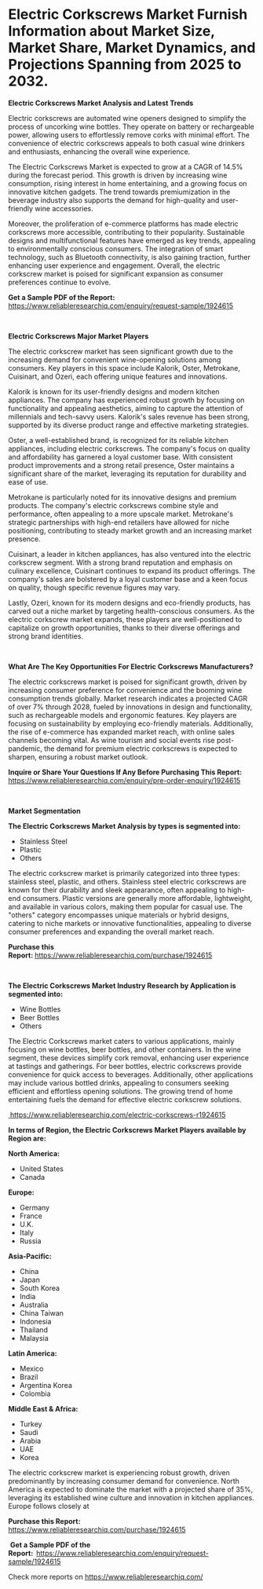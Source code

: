 <p><h1>Electric Corkscrews Market Furnish Information about Market Size, Market Share, Market Dynamics, and Projections Spanning from 2025 to 2032.</h1></p><p><strong>Electric Corkscrews Market Analysis and Latest Trends</strong></p>
<p><p>Electric corkscrews are automated wine openers designed to simplify the process of uncorking wine bottles. They operate on battery or rechargeable power, allowing users to effortlessly remove corks with minimal effort. The convenience of electric corkscrews appeals to both casual wine drinkers and enthusiasts, enhancing the overall wine experience.</p><p>The Electric Corkscrews Market is expected to grow at a CAGR of 14.5% during the forecast period. This growth is driven by increasing wine consumption, rising interest in home entertaining, and a growing focus on innovative kitchen gadgets. The trend towards premiumization in the beverage industry also supports the demand for high-quality and user-friendly wine accessories.</p><p>Moreover, the proliferation of e-commerce platforms has made electric corkscrews more accessible, contributing to their popularity. Sustainable designs and multifunctional features have emerged as key trends, appealing to environmentally conscious consumers. The integration of smart technology, such as Bluetooth connectivity, is also gaining traction, further enhancing user experience and engagement. Overall, the electric corkscrew market is poised for significant expansion as consumer preferences continue to evolve.</p></p>
<p><strong>Get a Sample PDF of the Report:&nbsp;</strong> <a href="https://www.reliableresearchiq.com/enquiry/request-sample/1924615?utm_campaign=1877&utm_medium=2&utm_source=Github&utm_content=ia&utm_term=14012025&utm_id=electric-corkscrews">https://www.reliableresearchiq.com/enquiry/request-sample/1924615</a></p>
<p>&nbsp;</p>
<p><strong>Electric Corkscrews Major Market Players</strong></p>
<p><p>The electric corkscrew market has seen significant growth due to the increasing demand for convenient wine-opening solutions among consumers. Key players in this space include Kalorik, Oster, Metrokane, Cuisinart, and Ozeri, each offering unique features and innovations.</p><p>Kalorik is known for its user-friendly designs and modern kitchen appliances. The company has experienced robust growth by focusing on functionality and appealing aesthetics, aiming to capture the attention of millennials and tech-savvy users. Kalorik's sales revenue has been strong, supported by its diverse product range and effective marketing strategies.</p><p>Oster, a well-established brand, is recognized for its reliable kitchen appliances, including electric corkscrews. The company's focus on quality and affordability has garnered a loyal customer base. With consistent product improvements and a strong retail presence, Oster maintains a significant share of the market, leveraging its reputation for durability and ease of use.</p><p>Metrokane is particularly noted for its innovative designs and premium products. The company's electric corkscrews combine style and performance, often appealing to a more upscale market. Metrokane's strategic partnerships with high-end retailers have allowed for niche positioning, contributing to steady market growth and an increasing market presence.</p><p>Cuisinart, a leader in kitchen appliances, has also ventured into the electric corkscrew segment. With a strong brand reputation and emphasis on culinary excellence, Cuisinart continues to expand its product offerings. The company's sales are bolstered by a loyal customer base and a keen focus on quality, though specific revenue figures may vary.</p><p>Lastly, Ozeri, known for its modern designs and eco-friendly products, has carved out a niche market by targeting health-conscious consumers. As the electric corkscrew market expands, these players are well-positioned to capitalize on growth opportunities, thanks to their diverse offerings and strong brand identities.</p></p>
<p>&nbsp;</p>
<p><strong>What Are The Key Opportunities For Electric Corkscrews Manufacturers?</strong></p>
<p><p>The electric corkscrews market is poised for significant growth, driven by increasing consumer preference for convenience and the booming wine consumption trends globally. Market research indicates a projected CAGR of over 7% through 2028, fueled by innovations in design and functionality, such as rechargeable models and ergonomic features. Key players are focusing on sustainability by employing eco-friendly materials. Additionally, the rise of e-commerce has expanded market reach, with online sales channels becoming vital. As wine tourism and social events rise post-pandemic, the demand for premium electric corkscrews is expected to sharpen, ensuring a robust market outlook.</p></p>
<p><strong>Inquire or Share Your Questions If Any Before Purchasing This Report:</strong> <a href="https://www.reliableresearchiq.com/enquiry/pre-order-enquiry/1924615?utm_campaign=1877&utm_medium=2&utm_source=Github&utm_content=ia&utm_term=14012025&utm_id=electric-corkscrews">https://www.reliableresearchiq.com/enquiry/pre-order-enquiry/1924615</a></p>
<p>&nbsp;</p>
<p><strong>Market Segmentation</strong></p>
<p><strong>The Electric Corkscrews Market Analysis by types is segmented into:</strong></p>
<p><ul><li>Stainless Steel</li><li>Plastic</li><li>Others</li></ul></p>
<p><p>The electric corkscrew market is primarily categorized into three types: stainless steel, plastic, and others. Stainless steel electric corkscrews are known for their durability and sleek appearance, often appealing to high-end consumers. Plastic versions are generally more affordable, lightweight, and available in various colors, making them popular for casual use. The "others" category encompasses unique materials or hybrid designs, catering to niche markets or innovative functionalities, appealing to diverse consumer preferences and expanding the overall market reach.</p></p>
<p><strong>Purchase this Report:&nbsp;</strong><a href="https://www.reliableresearchiq.com/purchase/1924615?utm_campaign=1877&utm_medium=2&utm_source=Github&utm_content=ia&utm_term=14012025&utm_id=electric-corkscrews">https://www.reliableresearchiq.com/purchase/1924615</a></p>
<p>&nbsp;</p>
<p><strong>The Electric Corkscrews Market Industry Research by Application is segmented into:</strong></p>
<p><ul><li>Wine Bottles</li><li>Beer Bottles</li><li>Others</li></ul></p>
<p><p>The Electric Corkscrews market caters to various applications, mainly focusing on wine bottles, beer bottles, and other containers. In the wine segment, these devices simplify cork removal, enhancing user experience at tastings and gatherings. For beer bottles, electric corkscrews provide convenience for quick access to beverages. Additionally, other applications may include various bottled drinks, appealing to consumers seeking efficient and effortless opening solutions. The growing trend of home entertaining fuels the demand for effective electric corkscrew solutions.</p></p>
<p><a href="https://www.reliableresearchiq.com/electric-corkscrews-r1924615?utm_campaign=1877&utm_medium=2&utm_source=Github&utm_content=ia&utm_term=14012025&utm_id=electric-corkscrews">&nbsp;https://www.reliableresearchiq.com/electric-corkscrews-r1924615</a></p>
<p><strong>In terms of Region, the Electric Corkscrews Market Players available by Region are:</strong></p>
<p>
    <p> <strong> North America: </strong>
        <ul>
            <li>United States</li>
            <li>Canada</li>
        </ul>
        </p> 
    <p> <strong> Europe: </strong>
        <ul>
            <li>Germany</li>
            <li>France</li>
            <li>U.K.</li>
            <li>Italy</li>
            <li>Russia</li>
        </ul>
        </p> 
    <p> <strong> Asia-Pacific: </strong>
        <ul>
            <li>China</li>
            <li>Japan</li>
            <li>South Korea</li>
            <li>India</li>
            <li>Australia</li>
            <li>China Taiwan</li>
            <li>Indonesia</li>
            <li>Thailand</li>
            <li>Malaysia</li>
        </ul>
        </p> 
    <p> <strong> Latin America: </strong>
        <ul>
            <li>Mexico</li>
            <li>Brazil</li>
            <li>Argentina Korea</li>
            <li>Colombia</li>
        </ul>
        </p> 
    <p> <strong> Middle East & Africa: </strong>
        <ul>
            <li>Turkey</li>
            <li>Saudi</li>
            <li>Arabia</li>
            <li>UAE</li>
            <li>Korea</li>
        </ul>
    </p>
    </p>
<p><p>The electric corkscrew market is experiencing robust growth, driven predominantly by increasing consumer demand for convenience. North America is expected to dominate the market with a projected share of 35%, leveraging its established wine culture and innovation in kitchen appliances. Europe follows closely at </p></p>
<p><strong>Purchase this Report: </strong><a href="https://www.reliableresearchiq.com/purchase/1924615?utm_campaign=1877&utm_medium=2&utm_source=Github&utm_content=ia&utm_term=14012025&utm_id=electric-corkscrews">https://www.reliableresearchiq.com/purchase/1924615</a></p>
<p>&nbsp;<strong>Get a Sample PDF of the Report:&nbsp;&nbsp;</strong><a href="https://www.reliableresearchiq.com/enquiry/request-sample/1924615?utm_campaign=1877&utm_medium=2&utm_source=Github&utm_content=ia&utm_term=14012025&utm_id=electric-corkscrews">https://www.reliableresearchiq.com/enquiry/request-sample/1924615</a></p>
<p><strong></strong></p>
<p>Check more reports on <a href="https://www.reliableresearchiq.com/?utm_campaign=1877&utm_medium=2&utm_source=Github&utm_content=ia&utm_term=14012025&utm_id=electric-corkscrews">https://www.reliableresearchiq.com/</a></p>